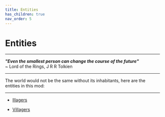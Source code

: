 ```yaml
---
title: Entities
has_children: true
nav_order: 5
---
```


# Entities

---

**<em>"Even the smallest person can change the course of the future"</em>**\
~ Lord of the Rings, J R R Tolkien

---

The world would not be the same without its inhabitants, here are the entities in this mod:

---

- [Illagers](https://1d10t1c-stud10s.github.io/more-to-explore/illagers.html)

- [Villagers](https://1d10t1c-stud10s.github.io/more-to-explore/villagers.html)